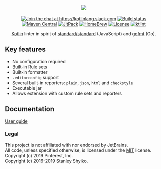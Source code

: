 <h1 align="center">
<a href="https://pinterest.github.io/ktlint/">
  <img src="https://cloud.githubusercontent.com/assets/370176/26518284/38b680da-4262-11e7-8d27-2b9e849fb55f.png"/>
</a>
</h1>

<p align="center">
<a href="https://kotlinlang.slack.com/messages/CKS3XG0LS"><img src="https://img.shields.io/badge/slack-@kotlinlang/ktlint-yellow.svg?logo=slack" alt="Join the chat at https://kotlinlang.slack.com"/></a>
<a href="https://github.com/pinterest/ktlint/actions/workflows/gradle-snapshot-build.yml"><img src="https://github.com/pinterest/ktlint/actions/workflows/gradle-snapshot-build.yml/badge.svg" alt="Build status"></a>
<a href="https://search.maven.org/artifact/com.pinterest/ktlint"><img src="https://img.shields.io/maven-central/v/com.pinterest/ktlint.svg" alt="Maven Central"></a>
<a href="https://jitpack.io/#pinterest/ktlint"><img src="https://jitpack.io/v/pinterest/ktlint.svg" alt="JitPack"></a>
<a href="https://formulae.brew.sh/formula/ktlint"><img src="https://img.shields.io/homebrew/v/ktlint.svg" alt="HomeBrew"></a>
<a href="LICENSE"><img src="https://img.shields.io/github/license/pinterest/ktlint.svg" alt="License"></a>
<a href="https://pinterest.github.io/ktlint/"><img src="https://img.shields.io/badge/code%20style-%E2%9D%A4-FF4081.svg" alt="ktlint"></a>
</p>

<p align="center">
<a href="https://kotlinlang.org/">Kotlin</a> linter in spirit of <a href="https://github.com/standard/standard">standard/standard</a> (JavaScript) and <a href="https://golang.org/cmd/gofmt/">gofmt</a> (Go).  
</p>

## Key features

- No configuration required
- Built-in Rule sets
- Built-in formatter
- `.editorconfig` support
- Several built-in reporters: `plain`, `json`, `html` and `checkstyle`
- Executable jar
- Allows extension with custom rule sets and reporters

## Documentation

<a href="https://pinterest.github.io/ktlint/">User guide</a>


### Legal

This project is not affiliated with nor endorsed by JetBrains.  
All code, unless specified otherwise, is licensed under the [MIT](https://opensource.org/licenses/MIT) license.  
Copyright (c) 2019 Pinterest, Inc.  
Copyright (c) 2016-2019 Stanley Shyiko.
